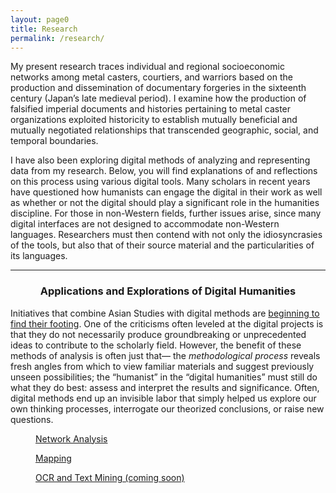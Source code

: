 ```yaml
---
layout: page0
title: Research
permalink: /research/
---
```


My present research traces individual and regional socioeconomic networks among metal casters, courtiers, and warriors based on the production and dissemination of documentary forgeries in the sixteenth century (Japan’s late medieval period). I examine how the production of falsified imperial documents and histories pertaining to metal caster organizations exploited historicity to establish mutually beneficial and mutually negotiated relationships that transcended geographic, social, and temporal boundaries.

I have also been exploring digital methods of analyzing and representing data from my research. Below, you will find explanations of and reflections on this process using various digital tools. Many scholars in recent years have questioned how humanists can engage the digital in their work as well as whether or not the digital should play a significant role in the humanities discipline. For those in non-Western fields, further issues arise, since many digital interfaces are not designed to accommodate non-Western languages. Researchers must then contend with not only the idiosyncrasies of the tools, but also that of their source material and the particularities of its languages.

<p></p>
<hr class="style14">
<center><h3>Applications and Explorations of Digital Humanities</h3></center>
<p></p>

Initiatives that combine Asian Studies with digital methods are <a href="http://dhasia.org">beginning to find their footing</a>. One of the criticisms often leveled at the digital projects is that they do not necessarily produce groundbreaking or unprecedented ideas to contribute to the scholarly field. However, the benefit of these methods of analysis is often just that— the <em>methodological process</em> reveals fresh angles from which to view familiar materials and suggest previously unseen possibilities; the “humanist” in the “digital humanities” must still do what they do best: assess and interpret the results and significance. Often, digital methods end up an invisible labor that simply helped us explore our own thinking processes, interrogate our theorized conclusions, or raise new questions.

<section class="thumbnail-grid flex">
			<a href="/DH/network_analysis/" class="flex-item">
				<figure class="i1">
					<figcaption>Network Analysis</figcaption>
				</figure>
			</a>
			<a href="/DH/mapping/" class="flex-item">
				<figure class="i2">
					<figcaption>Mapping</figcaption>
				</figure>
			</a>
			<a href="#!" class="flex-item">
				<figure class="i3">
					<figcaption>OCR and Text Mining (coming soon)</figcaption>
				</figure>
			</a>
</section>
